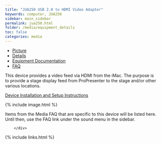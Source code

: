 ```yaml
---
title: "JUA250 USB 2.0 to HDMI Video Adapter"
keywords: computer, JUA250
sidebar: main_sidebar
permalink: jua250.html
folder: /media/equipment_details
toc: false
categories: media
---
```

<div class="row">
        <div class="col-lg-12">
            <ul id="myTab" class="nav nav-tabs nav-justified">
                <li class="active"><a href="#service-one" data-toggle="tab"><i class="fa fa-camera"></i> Picture</a>
                </li>
                <li class=""><a href="#service-two" data-toggle="tab"><i class="fa fa-pencil"></i> Details</a>
                </li>
                <li class=""><a href="#service-three" data-toggle="tab"><i class="fa fa-book"></i> Equipment Documentation</a>
                </li>
                <li class=""><a href="#service-four" data-toggle="tab"><i class="fa fa-question"></i> FAQ</a>
                </li>
            </ul>
            <div id="myTabContent" class="tab-content">
                <div class="tab-pane fade active in" id="service-one">
                    <p>This device provides a video feed via HDMI from the iMac.  The purpose is to provide a stage display feed from ProPresenter to the stage and/or other various locations.</p>
                    <p><a href="displaydink-USB-video-driver-setup.html">Device Installation and Setup Instructions</a></p>
                    <p>{% include image.html %}</p>
                </div>
                <div class="tab-pane fade" id="service-two">
                </div>
                <div class="tab-pane fade" id="service-three">
                </div>
                <div class="tab-pane fade" id="service-four">
                    <p>Items from the Media FAQ that are specific to this device will be listed here.  Until then, use the FAQ link under the sound menu in the sidebar.</p>
                </div>
            </div>

        </div>
</div>

{% include links.html %}
